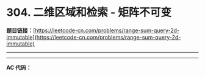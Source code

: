 # 304. 二维区域和检索 - 矩阵不可变

**题目链接：**[https://leetcode-cn.com/problems/range-sum-query-2d-immutable](https://leetcode-cn.com/problems/range-sum-query-2d-immutable)

---

<Cards card="leetcode_304_range-sum-query-2d-immutable"></Cards>

---

**AC 代码：**

```java

```
